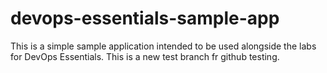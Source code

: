 # devops-essentials-sample-app

This is a simple sample application intended to be used alongside the labs for DevOps Essentials.
This is a new test branch fr github testing.
